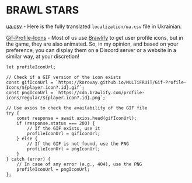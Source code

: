 # BRAWL STARS
[ua.csv](https://github.com/Korovay/MULTiFRUiT/blob/main/ua.csv) - Here is the fully translated ```localization/ua.csv``` file in Ukrainian.

[Gif-Profile-Icons](https://github.com/Korovay/MULTiFRUiT/tree/main/Gif-Profile-Icons) - Most of us use [Brawlify](https://github.com/Brawlify/CDN/tree/master/profile-icons/regular) to get user profile icons, but in the game, they are also animated. So, in my opinion, and based on your preference, you can display them on a Discord server or a website in a similar way, at your discretion!


```// In the section where profileIconUrl is defined
let profileIconUrl;

// Check if a GIF version of the icon exists
const gifIconUrl = `https://korovay.github.io/MULTiFRUiT/Gif-Profile-Icons/${player.icon?.id}.gif`;
const pngIconUrl = `https://cdn.brawlify.com/profile-icons/regular/${player.icon?.id}.png`;

// Use axios to check the availability of the GIF file
try {
    const response = await axios.head(gifIconUrl);
    if (response.status === 200) {
        // If the GIF exists, use it
        profileIconUrl = gifIconUrl;
    } else {
        // If the GIF is not found, use the PNG
        profileIconUrl = pngIconUrl;
    }
} catch (error) {
    // In case of any error (e.g., 404), use the PNG
    profileIconUrl = pngIconUrl;
};
```


